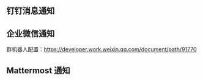 ## 钉钉消息通知

## 企业微信通知

群机器人配置：<https://developer.work.weixin.qq.com/document/path/91770>

## Mattermost 通知
